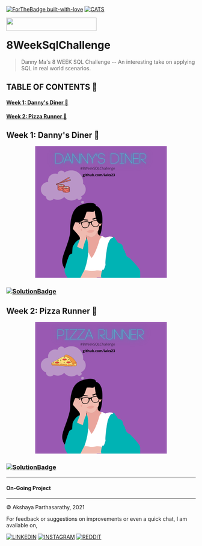 
[![ForTheBadge built-with-love](http://ForTheBadge.com/images/badges/built-with-love.svg)](https://GitHub.com/Naereen/)        [![CATS](https://forthebadge.com/images/badges/contains-cat-gifs.svg)]()

<img align="left" width="240" height="35" src="https://img.shields.io/badge/Microsoft%20SQL%20Server-CC2927?style=for-the-badge&logo=microsoft%20sql%20server&logoColor=white"> 

<br>


# 8WeekSqlChallenge
> Danny Ma's 8 WEEK SQL Challenge -- An interesting take on applying SQL in real world scenarios. 

  


## TABLE OF CONTENTS 📖

####  [Week 1: Danny's Diner 🍜](#danny's-diner)

####  [Week 2: Pizza Runner 🛵](#pizza-runner)







## Week 1: Danny's Diner 🍜 <a name="danny's-diner"></a>

<p align="center">
  <img width="350" height="350" src="https://github.com/iaks23/8WeekSqlChallenge/blob/main/img/dd.png">
</p>


### [![SolutionBadge](https://img.shields.io/badge/View-Solutions-blueviolet?style=for-the-badge&logo=GITHUB)](https://github.com/iaks23/8WeekSqlChallenge/tree/main/Week%201%20-%20Danny's%20Diner)

## Week 2: Pizza Runner 🛵 <a name="pizza-runner"></a>

<p align="center">
  <img width="350" height="350" src="https://github.com/iaks23/8WeekSqlChallenge/blob/main/img/pizza.png">
</p>

### [![SolutionBadge](https://img.shields.io/badge/View-Solutions-blueviolet?style=for-the-badge&logo=GITHUB)](https://github.com/iaks23/8WeekSqlChallenge/tree/main/Week%201%20-%20Pizza%20DRunner)

-----------------

#### On-Going Project

-----------------

© Akshaya Parthasarathy, 2021

For feedback or suggestions on improvements or even a quick chat, I am available on,

[![LINKEDIN](https://img.shields.io/badge/LinkedIn-0077B5?style=for-the-badge&logo=linkedin&logoColor=white)](https://www.linkedin.com/in/akshaya-parthasarathy23)
[![INSTAGRAM](https://img.shields.io/badge/Instagram-E4405F?style=for-the-badge&logo=instagram&logoColor=white)](https://www.instagram.com/aks_sarathy/)
[![REDDIT](https://img.shields.io/badge/Reddit-FF4500?style=for-the-badge&logo=reddit&logoColor=white)](https://www.reddit.com/user/longstoryshort_)

